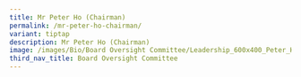 ```yaml
---
title: Mr Peter Ho (Chairman)
permalink: /mr-peter-ho-chairman/
variant: tiptap
description: Mr Peter Ho (Chairman)
image: /images/Bio/Board Oversight Committee/Leadership_600x400_Peter_Ho.png
third_nav_title: Board Oversight Committee
---
```

